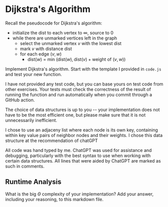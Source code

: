 # Dijkstra's Algorithm

Recall the pseudocode for Dijkstra's algorithm:
- initialize the dist to each vertex to $\infty$, source to 0
- while there are unmarked vertices left in the graph
    - select the unmarked vertex $v$ with the lowest dist
    - mark $v$ with distance dist
    - for each edge $(v,w)$
        - dist($w$) = min $\left(\textrm{dist}(w), \textrm{dist}(v) + \textrm{weight of }(v, w)\right)$

Implement Dijkstra's algorithm. Start with the template I provided in `code.js`
and test your new function.

I have not provided any test code, but you can base yours on test code from
other exercises. Your tests must check the correctness of the result of running
the function and run automatically when you commit through a GitHub action.

The choice of data structures is up to you -- your implementation does not have
to be the most efficient one, but please make sure that it is not unnecessarily
inefficient.

I chose to use an adjaceny list where each node is its own key, containing within key value pairs of neighbor nodes and their weights. I chose this data structure at the recommendation of chatGPT

All code was hand typed by me. ChatGPT was used for assistance and debugging, particularly with the best syntax to use when working with certain data structures. All lines that were aided by ChatGPT are marked as such in comments.

## Runtime Analysis

What is the big $\Theta$ complexity of your implementation? Add your
answer, including your reasoning, to this markdown file.
